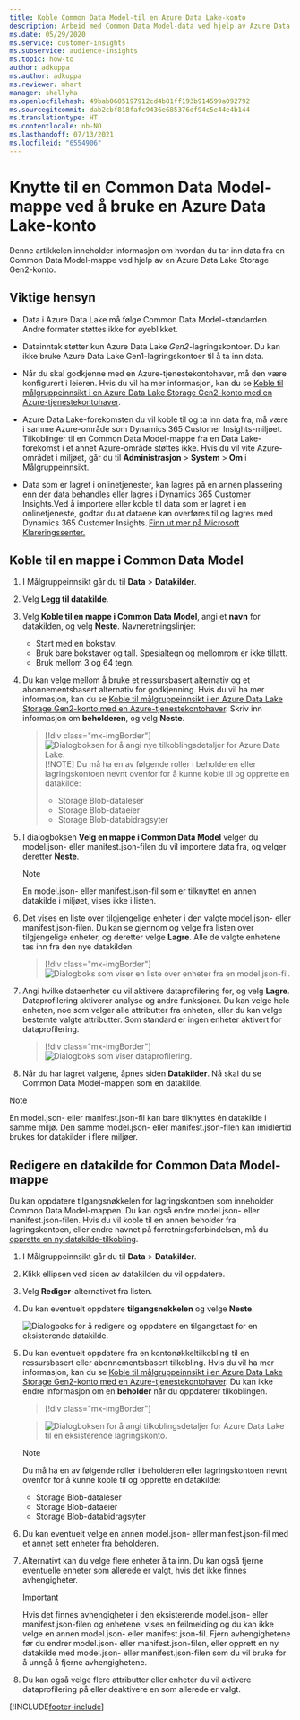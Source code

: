 ```yaml
---
title: Koble Common Data Model-til en Azure Data Lake-konto
description: Arbeid med Common Data Model-data ved hjelp av Azure Data Lake Storage.
ms.date: 05/29/2020
ms.service: customer-insights
ms.subservice: audience-insights
ms.topic: how-to
author: adkuppa
ms.author: adkuppa
ms.reviewer: mhart
manager: shellyha
ms.openlocfilehash: 49bab0605197912cd4b81ff193b914599a092792
ms.sourcegitcommit: dab2cbf818fafc9436e685376df94c5e44e4b144
ms.translationtype: HT
ms.contentlocale: nb-NO
ms.lasthandoff: 07/13/2021
ms.locfileid: "6554906"
---
```

# <a name="connect-to-a-common-data-model-folder-using-an-azure-data-lake-account"></a>Knytte til en Common Data Model-mappe ved å bruke en Azure Data Lake-konto

Denne artikkelen inneholder informasjon om hvordan du tar inn data fra en Common Data Model-mappe ved hjelp av en Azure Data Lake Storage Gen2-konto.

## <a name="important-considerations"></a>Viktige hensyn

- Data i Azure Data Lake må følge Common Data Model-standarden. Andre formater støttes ikke for øyeblikket.

- Datainntak støtter kun Azure Data Lake *Gen2*-lagringskontoer. Du kan ikke bruke Azure Data Lake Gen1-lagringskontoer til å ta inn data.

- Når du skal godkjenne med en Azure-tjenestekontohaver, må den være konfigurert i leieren. Hvis du vil ha mer informasjon, kan du se [Koble til målgruppeinnsikt i en Azure Data Lake Storage Gen2-konto med en Azure-tjenestekontohaver](connect-service-principal.md).

- Azure Data Lake-forekomsten du vil koble til og ta inn data fra, må være i samme Azure-område som Dynamics 365 Customer Insights-miljøet. Tilkoblinger til en Common Data Model-mappe fra en Data Lake-forekomst i et annet Azure-område støttes ikke. Hvis du vil vite Azure-området i miljøet, går du til **Administrasjon** > **System** > **Om** i Målgruppeinnsikt.

- Data som er lagret i onlinetjenester, kan lagres på en annen plassering enn der data behandles eller lagres i Dynamics 365 Customer Insights.Ved å importere eller koble til data som er lagret i en onlinetjeneste, godtar du at dataene kan overføres til og lagres med Dynamics 365 Customer Insights. [Finn ut mer på Microsoft Klareringssenter.](https://www.microsoft.com/trust-center)

## <a name="connect-to-a-common-data-model-folder"></a>Koble til en mappe i Common Data Model

1. I Målgruppeinnsikt går du til **Data** > **Datakilder**.

1. Velg **Legg til datakilde**.

1. Velg **Koble til en mappe i Common Data Model**, angi et **navn** for datakilden, og velg **Neste**. Navneretningslinjer: 
   - Start med en bokstav.
   - Bruk bare bokstaver og tall. Spesialtegn og mellomrom er ikke tillatt.
   - Bruk mellom 3 og 64 tegn.

1. Du kan velge mellom å bruke et ressursbasert alternativ og et abonnementsbasert alternativ for godkjenning. Hvis du vil ha mer informasjon, kan du se [Koble til målgruppeinnsikt i en Azure Data Lake Storage Gen2-konto med en Azure-tjenestekontohaver](connect-service-principal.md). Skriv inn informasjon om **beholderen**, og velg **Neste**.
   > [!div class="mx-imgBorder"]
   > ![Dialogboksen for å angi nye tilkoblingsdetaljer for Azure Data Lake.](media/enter-new-storage-details.png)
   > [!NOTE]
   > Du må ha en av følgende roller i beholderen eller lagringskontoen nevnt ovenfor for å kunne koble til og opprette en datakilde:
   >  - Storage Blob-dataleser
   >  - Storage Blob-dataeier
   >  - Storage Blob-databidragsyter

1. I dialogboksen **Velg en mappe i Common Data Model** velger du model.json- eller manifest.json-filen du vil importere data fra, og velger deretter **Neste**.
   > [!NOTE]
   > En model.json- eller manifest.json-fil som er tilknyttet en annen datakilde i miljøet, vises ikke i listen.

1. Det vises en liste over tilgjengelige enheter i den valgte model.json- eller manifest.json-filen. Du kan se gjennom og velge fra listen over tilgjengelige enheter, og deretter velge **Lagre**. Alle de valgte enhetene tas inn fra den nye datakilden.
   > [!div class="mx-imgBorder"]
   > ![Dialogboks som viser en liste over enheter fra en model.json-fil.](media/review-entities.png)

8. Angi hvilke dataenheter du vil aktivere dataprofilering for, og velg **Lagre**. Dataprofilering aktiverer analyse og andre funksjoner. Du kan velge hele enheten, noe som velger alle attributter fra enheten, eller du kan velge bestemte valgte attributter. Som standard er ingen enheter aktivert for dataprofilering.
   > [!div class="mx-imgBorder"]
   > ![Dialogboks som viser dataprofilering.](media/dataprofiling-entities.png)

9. Når du har lagret valgene, åpnes siden **Datakilder**. Nå skal du se Common Data Model-mappen som en datakilde.

> [!NOTE]
> En model.json- eller manifest.json-fil kan bare tilknyttes én datakilde i samme miljø. Den samme model.json- eller manifest.json-filen kan imidlertid brukes for datakilder i flere miljøer.

## <a name="edit-a-common-data-model-folder-data-source"></a>Redigere en datakilde for Common Data Model-mappe

Du kan oppdatere tilgangsnøkkelen for lagringskontoen som inneholder Common Data Model-mappen. Du kan også endre model.json- eller manifest.json-filen. Hvis du vil koble til en annen beholder fra lagringskontoen, eller endre navnet på forretningsforbindelsen, må du [opprette en ny datakilde-tilkobling](#connect-to-a-common-data-model-folder).

1. I Målgruppeinnsikt går du til **Data** > **Datakilder**.

2. Klikk ellipsen ved siden av datakilden du vil oppdatere.

3. Velg **Rediger**-alternativet fra listen.

4. Du kan eventuelt oppdatere **tilgangsnøkkelen** og velge **Neste**.

   ![Dialogboks for å redigere og oppdatere en tilgangstast for en eksisterende datakilde.](media/edit-access-key.png)

5. Du kan eventuelt oppdatere fra en kontonøkkeltilkobling til en ressursbasert eller abonnementsbasert tilkobling. Hvis du vil ha mer informasjon, kan du se [Koble til målgruppeinnsikt i en Azure Data Lake Storage Gen2-konto med en Azure-tjenestekontohaver](connect-service-principal.md). Du kan ikke endre informasjon om en **beholder** når du oppdaterer tilkoblingen.
   > [!div class="mx-imgBorder"]

   > ![Dialogboksen for å angi tilkoblingsdetaljer for Azure Data Lake til en eksisterende lagringskonto.](media/enter-existing-storage-details.png)

   > [!NOTE]
   > Du må ha en av følgende roller i beholderen eller lagringskontoen nevnt ovenfor for å kunne koble til og opprette en datakilde:
   >  - Storage Blob-dataleser
   >  - Storage Blob-dataeier
   >  - Storage Blob-databidragsyter


6. Du kan eventuelt velge en annen model.json- eller manifest.json-fil med et annet sett enheter fra beholderen.

7. Alternativt kan du velge flere enheter å ta inn. Du kan også fjerne eventuelle enheter som allerede er valgt, hvis det ikke finnes avhengigheter.

   > [!IMPORTANT]
   > Hvis det finnes avhengigheter i den eksisterende model.json- eller manifest.json-filen og enhetene, vises en feilmelding og du kan ikke velge en annen model.json- eller manifest.json-fil. Fjern avhengighetene før du endrer model.json- eller manifest.json-filen, eller opprett en ny datakilde med model.json- eller manifest.json-filen som du vil bruke for å unngå å fjerne avhengighetene.

8. Du kan også velge flere attributter eller enheter du vil aktivere dataprofilering på eller deaktivere en som allerede er valgt.   


[!INCLUDE[footer-include](../includes/footer-banner.md)]